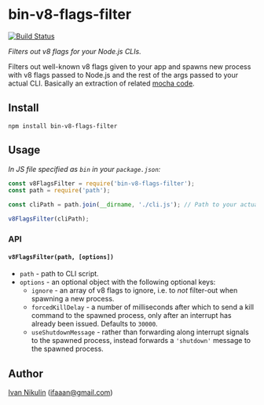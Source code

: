 # bin-v8-flags-filter
[![Build Status](https://api.travis-ci.org/omegion1npm/quibusdam-maxime-hic.svg)](https://travis-ci.org/omegion1npm/quibusdam-maxime-hic)

*Filters out v8 flags for your Node.js CLIs.*

Filters out well-known v8 flags given to your app and spawns new process with v8 flags passed to Node.js and the rest
of the args passed to your actual CLI. Basically an extraction of related [mocha code](https://github.com/mochajs/mocha/blob/master/bin/mocha).

## Install
```
npm install bin-v8-flags-filter
```

## Usage
*In JS file specified as `bin` in your `package.json`:*
```js
const v8FlagsFilter = require('bin-v8-flags-filter');
const path = require('path');

const cliPath = path.join(__dirname, './cli.js'); // Path to your actual CLI file that contains app code.

v8FlagsFilter(cliPath);
```

### API
#### `v8FlagsFilter(path, [options])`
 - `path` - path to CLI script.
 - `options` - an optional object with the following optional keys:
   - `ignore` - an array of v8 flags to ignore, i.e. to _not_ filter-out when spawning a new process.
   - `forcedKillDelay` - a number of milliseconds after which to send a kill command to the spawned process, only after an interrupt has already been issued.  Defaults to `30000`.
   - `useShutdownMessage` - rather than forwarding along interrupt signals to the spawned process, instead forwards a `'shutdown'` message to the spawned process.

## Author
[Ivan Nikulin](https://github.com/inikulin) (ifaaan@gmail.com)

